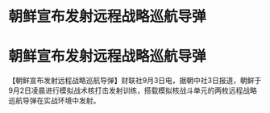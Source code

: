 # 朝鲜宣布发射远程战略巡航导弹

# 朝鲜宣布发射远程战略巡航导弹

【朝鲜宣布发射远程战略巡航导弹】财联社9月3日电，据朝中社3日报道，朝鲜于9月2日凌晨进行模拟战术核打击发射训练，搭载模拟核战斗单元的两枚远程战略巡航导弹在实战环境中发射。

